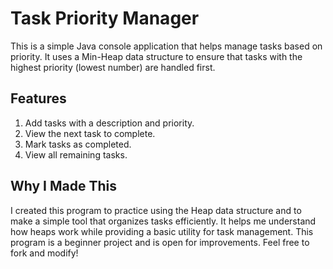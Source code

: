 # Task Priority Manager

This is a simple Java console application that helps manage tasks based on priority. It uses a Min-Heap data structure to ensure that tasks with the highest priority (lowest number) are handled first.

## Features
1. Add tasks with a description and priority.
2. View the next task to complete.
3. Mark tasks as completed.
4. View all remaining tasks.

## Why I Made This
I created this program to practice using the Heap data structure and to make a simple tool that organizes tasks efficiently. It helps me understand how heaps work while providing a basic utility for task management. This program is a beginner project and is open for improvements. Feel free to fork and modify!
